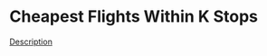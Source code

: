 Cheapest Flights Within K Stops
=====  
[Description](https://leetcode.com/problems/cheapest-flights-within-k-stops/)